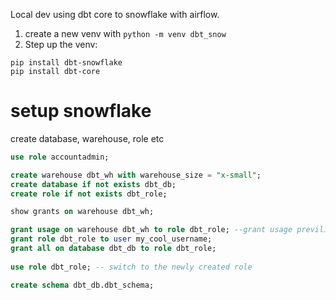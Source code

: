 Local dev using dbt core to snowflake with airflow. 

1. create a new venv with `python -m venv dbt_snow`
2. Step up the venv: 

```
pip install dbt-snowflake
pip install dbt-core
```

# setup snowflake
create database, warehouse, role etc

```SQL
use role accountadmin;

create warehouse dbt_wh with warehouse_size = "x-small";
create database if not exists dbt_db;
create role if not exists dbt_role;

show grants on warehouse dbt_wh;

grant usage on warehouse dbt_wh to role dbt_role; --grant usage previlige
grant role dbt_role to user my_cool_username;
grant all on database dbt_db to role dbt_role;
 
use role dbt_role; -- switch to the newly created role

create schema dbt_db.dbt_schema;

```


